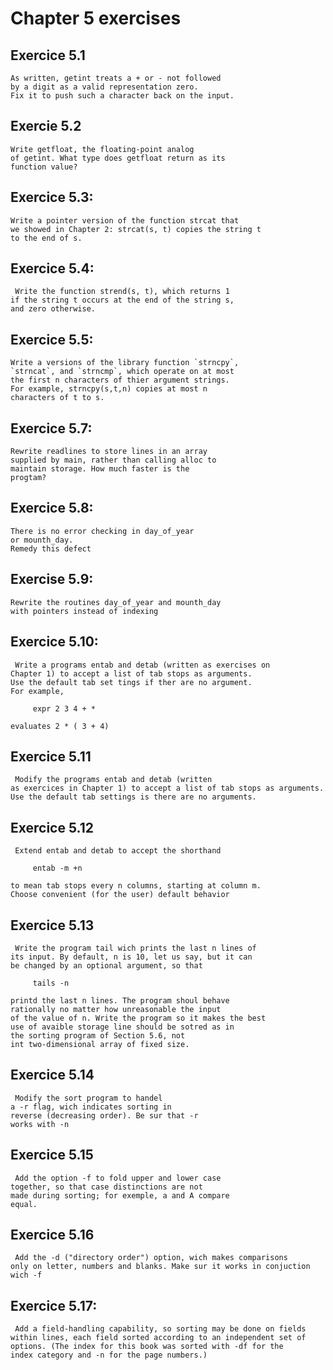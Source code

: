 # Chapter 5 exercises

## Exercice 5.1

    As written, getint treats a + or - not followed
    by a digit as a valid representation zero. 
    Fix it to push such a character back on the input. 

## Exercie 5.2

    Write getfloat, the floating-point analog
    of getint. What type does getfloat return as its
    function value?

## Exercice 5.3:

    Write a pointer version of the function strcat that 
    we showed in Chapter 2: strcat(s, t) copies the string t
    to the end of s.

## Exercice 5.4:

     Write the function strend(s, t), which returns 1
    if the string t occurs at the end of the string s,
    and zero otherwise.

## Exercice 5.5:

    Write a versions of the library function `strncpy`,
    `strncat`, and `strncmp`, which operate on at most
    the first n characters of thier argument strings.
    For example, strncpy(s,t,n) copies at most n 
    characters of t to s.

## Exercice 5.7:

    Rewrite readlines to store lines in an array 
    supplied by main, rather than calling alloc to 
    maintain storage. How much faster is the 
    progtam?

## Exercice 5.8:

    There is no error checking in day_of_year
    or mounth_day.
    Remedy this defect

## Exercise 5.9:

    Rewrite the routines day_of_year and mounth_day
    with pointers instead of indexing

##    Exercice 5.10:

     Write a programs entab and detab (written as exercises on
    Chapter 1) to accept a list of tab stops as arguments.
    Use the default tab set tings if ther are no argument. 
    For example,

         expr 2 3 4 + *

    evaluates 2 * ( 3 + 4)

## Exercice 5.11

     Modify the programs entab and detab (written
    as exercices in Chapter 1) to accept a list of tab stops as arguments.
    Use the default tab settings is there are no arguments.

## Exercice 5.12

     Extend entab and detab to accept the shorthand 
    
         entab -m +n

    to mean tab stops every n columns, starting at column m.
    Choose convenient (for the user) default behavior

## Exercice 5.13

     Write the program tail wich prints the last n lines of
    its input. By default, n is 10, let us say, but it can 
    be changed by an optional argument, so that

         tails -n

    printd the last n lines. The program shoul behave 
    rationally no matter how unreasonable the input 
    of the value of n. Write the program so it makes the best
    use of avaible storage line should be sotred as in 
    the sorting program of Section 5.6, not
    int two-dimensional array of fixed size.  

## Exercice 5.14

     Modify the sort program to handel
    a -r flag, wich indicates sorting in
    reverse (decreasing order). Be sur that -r
    works with -n

## Exercice 5.15

     Add the option -f to fold upper and lower case
    together, so that case distinctions are not
    made during sorting; for exemple, a and A compare
    equal.

## Exercice 5.16

     Add the -d ("directory order") option, wich makes comparisons
    only on letter, numbers and blanks. Make sur it works in conjuction
    wich -f

## Exercice 5.17:

     Add a field-handling capability, so sorting may be done on fields
    within lines, each field sorted according to an independent set of 
    options. (The index for this book was sorted with -df for the 
    index category and -n for the page numbers.)